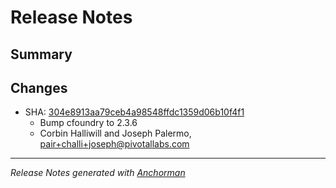 # Release Notes

## Summary

## Changes

* SHA: [304e8913aa79ceb4a98548ffdc1359d06b10f4f1](git@github.com:cloudfoundr/commit/304e8913aa79ceb4a98548ffdc1359d06b10f4f1)
    * Bump cfoundry to 2.3.6
    * Corbin Halliwill and Joseph Palermo, pair+challi+joseph@pivotallabs.com


------

_Release Notes generated with [Anchorman](http://github.com/infews/anchorman)_